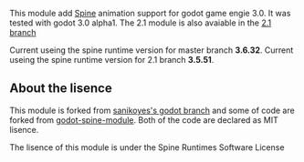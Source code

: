 This module add [Spine](http://esotericsoftware.com/) animation support for godot game engie 3.0. It was tested with godot 3.0 alpha1.
The 2.1 module is also avaiable in the [2.1 branch](https://github.com/GodotExplorer/spine/tree/2.1)

Current useing the spine runtime version for master branch **3.6.32**.
Current useing the spine runtime version for 2.1 branch **3.5.51**.

## About the lisence

This module is forked from [sanikoyes's godot branch](https://github.com/sanikoyes/godot/tree/develop/modules/spine) and some of code are forked from [godot-spine-module](https://github.com/jjay/godot-spine-module). Both of the code are declared as MIT lisence.

The lisence of this module is under the Spine Runtimes Software License
